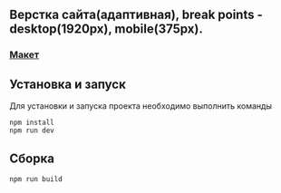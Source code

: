 ## Верстка сайта(адаптивная), break points - desktop(1920px), mobile(375px).

### [Макет](<https://www.figma.com/design/kRWD8CtWFRbj65WWcLdwW6/TEST?node-id=61-4&t=qYUGXpx6Vqq94Vyj-0>)

## Установка и запуск
Для установки и запуска проекта необходимо выполнить команды

```
npm install
npm run dev
```
## Сборка

```
npm run build
```
